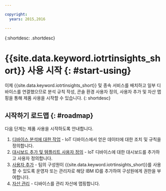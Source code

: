 ```yaml
---

copyright:
  years: 2015,2016

---
```


{:shortdesc: .shortdesc}

# {{site.data.keyword.iotrtinsights_short}} 사용 시작 {: #start-using}
이제 {{site.data.keyword.iotrtinsights_short}} 및 종속 서비스를 배치하고 일부 디바이스를 연결했으므로 분석 규칙 작성, 콘솔 환경 사용자 정의, 사용자 추가 및 자산 맵핑을 통해 제품 사용을 시작할 수 있습니다.
{: shortdesc}

## 시작하기 로드맵  {: #roadmap}
다음 단계는 제품 사용을 시작하도록 안내합니다.  
1. [디바이스 분석에 대한 작업](rules.html "디바이스 분석에 대한 작업") - IoT 디바이스에서 얻은 데이터에 대한 조치 및 규칙을 정의합니다. 
2. [대시보드 추가 및 템플리트 사용자 정의](dashboards.html "디바이스 분석에 대한 작업") - IoT 디바이스에 대한 대시보드를 추가하고 사용자 정의합니다. 
3. [사용자 추가](users.html "사용자 추가") - 팀의 구성원이 {{site.data.keyword.iotrtinsights_short}}를 사용할 수 있도록 운영자 또는 관리자로 해당 IBM ID를 추가하여 구성원에게 권한을 부여합니다.
4. [자산 관리](assets.html "자산 관리") - 디바이스를 관리 자산에 맵핑합니다. 
